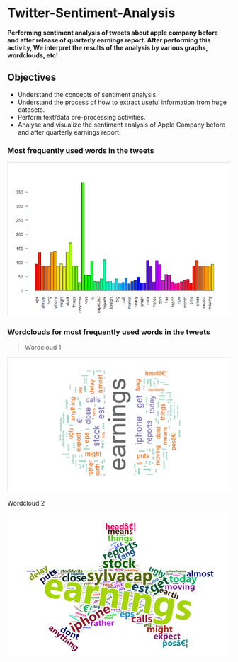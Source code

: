 # Twitter-Sentiment-Analysis

**Performing sentiment analysis of tweets about apple company before and after release of quarterly earnings report. After performing this activity, We interpret the results of the analysis by various graphs, wordclouds, etc!**

## Objectives
- Understand the concepts of sentiment analysis.
- Understand the process of how to extract useful information from huge datasets.
- Perform text/data pre-processing activities.
- Analyse and visualize the sentiment analysis of Apple Company before and after quarterly earnings report.

### Most frequently used words in the tweets

![This is an image](/ss/most-frequently-used-words-in-tweets.png)


### Wordclouds for most frequently used words in the tweets

>Wordcloud 1
>
![This is an image](ss/wordclouds-for-most-frequently-used-words-in-the-tweets.png)



Wordcloud 2

![This is an image](ss/wordclouds-for-most-frequently-used-words-in-the-tweets_2.png)




